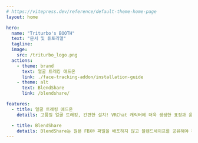 ```yaml
---
# https://vitepress.dev/reference/default-theme-home-page
layout: home

hero:
  name: "Triturbo's BOOTH"
  text: "문서 및 튜토리얼"
  tagline: 
  image:
    src: /triturbo_logo.png
  actions:
    - theme: brand
      text: 얼굴 트래킹 애드온
      link: ./face-tracking-addon/installation-guide
    - theme: alt
      text: BlendShare
      link: /blendshare/

features:
  - title: 얼굴 트래킹 애드온
    details: 고품질 얼굴 트래킹, 간편한 설치! VRChat 캐릭터에 더욱 생생한 표정과 움직임을 추가하세요! VRChat 전용으로 설계된 얼굴 트래킹 애드온은 눈의 세밀한 움직임부터 부드러운 입 표정까지 정밀한 얼굴 캡처를 쉽게 제공합니다.

  - title: BlendShare
    details: BlendShare는 원본 FBX® 파일을 배포하지 않고 블렌드셰이프를 공유해야 하는 크리에이터를 위해 설계된 Unity 도구입니다.
---
```



